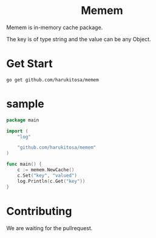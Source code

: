 <h1 class="center">Memem</h1>

Memem is in-memory cache package.

The key is of type string and the value can be any Object.

# Get Start


```
go get github.com/harukitosa/memem
```

# sample

```go
package main

import (
	"log"

	"github.com/harukitosa/memem"
)

func main() {
	c := memem.NewCache()
	c.Set("key", "valued")
	log.Println(c.Get("key"))
}

```

# Contributing

We are waiting for the pullrequest.

<style>
.center {
    text-align: center;
    font-weight: bold;
}
</style>